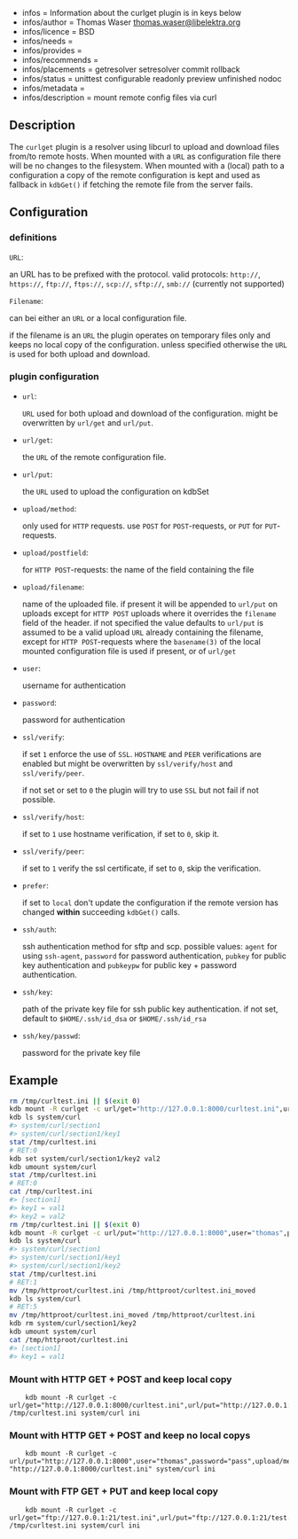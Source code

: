 - infos = Information about the curlget plugin is in keys below
- infos/author = Thomas Waser <thomas.waser@libelektra.org>
- infos/licence = BSD
- infos/needs =
- infos/provides =
- infos/recommends =
- infos/placements = getresolver setresolver commit rollback
- infos/status = unittest configurable readonly preview unfinished nodoc
- infos/metadata =
- infos/description = mount remote config files via curl

## Description ##

The `curlget` plugin is a resolver using libcurl to upload and download files from/to remote hosts. When mounted with a `URL` as configuration file there will be no changes to the filesystem. When mounted with a (local) path to a configuration a copy of the remote configuration is kept and used as fallback in `kdbGet()` if fetching the remote file from the server fails. 

## Configuration ##

### definitions ###

`URL`:

  an URL has to be prefixed with the protocol. valid protocols: `http://`, `https://`, `ftp://`, `ftps://`, `scp://`, `sftp://`, `smb://` (currently not supported)

`Filename`:

  can bei either an `URL` or a local configuration file.
  
  if the filename is an `URL` the plugin operates on temporary files only and keeps no local copy of the configuration. unless specified otherwise the `URL` is used for both upload and download.
  
### plugin configuration ###

* `url`:

  `URL` used for both upload and download of the configuration. might be overwritten by `url/get` and `url/put`.

* `url/get`:

  the `URL` of the remote configuration file.

* `url/put`:

  the `URL` used to upload the configuration on kdbSet

* `upload/method`:

  only used for `HTTP` requests. use `POST` for `POST`-requests, or `PUT` for `PUT`-requests.

* `upload/postfield`:

  for `HTTP POST`-requests: the name of the field containing the file

* `upload/filename`:

  name of the uploaded file. if present it will be appended to `url/put` on uploads except for `HTTP POST` uploads where it overrides the `filename` field of the header.
  if not specified the value defaults to `url/put` is assumed to be a valid upload `URL` already containing the filename, except for `HTTP POST`-requests where the `basename(3)` of the local mounted configuration file is used if present, or of `url/get`

* `user`:

  username for authentication

* `password`:

  password for authentication

* `ssl/verify`:

  if set `1` enforce the use of `SSL`. `HOSTNAME` and `PEER` verifications are enabled but might be overwritten by `ssl/verify/host` and `ssl/verify/peer`. 

  if not set or set to `0` the plugin will try to use `SSL` but not fail if not possible.
  
* `ssl/verify/host`:

  if set to `1` use hostname verification, if set to `0`, skip it.

* `ssl/verify/peer`:

  if set to `1` verify the ssl certificate, if set to `0`, skip the verification.

* `prefer`:

  if set to `local` don't update the configuration if the remote version has changed **within** succeeding `kdbGet()` calls.
  
* `ssh/auth`:

  ssh authentication method for sftp and scp. possible values: `agent` for using `ssh-agent`, `password` for password authentication, `pubkey` for public key authentication and `pubkeypw` for public key + password authentication.

* `ssh/key`:

  path of the private key file for ssh public key authentication. if not set, default to `$HOME/.ssh/id_dsa` or `$HOME/.ssh/id_rsa`

* `ssh/key/passwd`:

  password for the private key file


## Example ##

```sh
rm /tmp/curltest.ini || $(exit 0)
kdb mount -R curlget -c url/get="http://127.0.0.1:8000/curltest.ini",url/put="http://127.0.0.1:8000",user="thomas",password="pass",upload/method="POST",upload/postfield="file" /tmp/curltest.ini system/curl ini 
kdb ls system/curl
#> system/curl/section1
#> system/curl/section1/key1
stat /tmp/curltest.ini
# RET:0
kdb set system/curl/section1/key2 val2
kdb umount system/curl
stat /tmp/curltest.ini
# RET:0
cat /tmp/curltest.ini
#> [section1]
#> key1 = val1
#> key2 = val2
rm /tmp/curltest.ini || $(exit 0)
kdb mount -R curlget -c url/put="http://127.0.0.1:8000",user="thomas",password="pass",upload/method="POST",upload/postfield="file" "http://127.0.0.1:8000/curltest.ini" system/curl ini 
kdb ls system/curl
#> system/curl/section1
#> system/curl/section1/key1
#> system/curl/section1/key2
stat /tmp/curltest.ini
# RET:1
mv /tmp/httproot/curltest.ini /tmp/httproot/curltest.ini_moved
kdb ls system/curl
# RET:5
mv /tmp/httproot/curltest.ini_moved /tmp/httproot/curltest.ini
kdb rm system/curl/section1/key2
kdb umount system/curl
cat /tmp/httproot/curltest.ini
#> [section1]
#> key1 = val1
```



### Mount with HTTP GET + POST and keep local copy ###

```
    kdb mount -R curlget -c url/get="http://127.0.0.1:8000/curltest.ini",url/put="http://127.0.0.1:8000",user="thomas",password="pass",upload/method="POST",upload/postfield="file" /tmp/curltest.ini system/curl ini 
```

### Mount with HTTP GET + POST and keep no local copys ###

```
    kdb mount -R curlget -c url/put="http://127.0.0.1:8000",user="thomas",password="pass",upload/method="POST",upload/postfield="file" "http://127.0.0.1:8000/curltest.ini" system/curl ini 
```

### Mount with FTP GET + PUT and keep local copy ###

```
    kdb mount -R curlget -c url/get="ftp://127.0.0.1:21/test.ini",url/put="ftp://127.0.0.1:21/test.ini",user="thomas",password="pass",upload/method="FTP" /tmp/curltest.ini system/curl ini 
```
